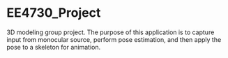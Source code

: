 # EE4730_Project
3D modeling group project. The purpose of this application is to capture input from monocular source, perform pose estimation, and then apply the pose to a skeleton for animation.
